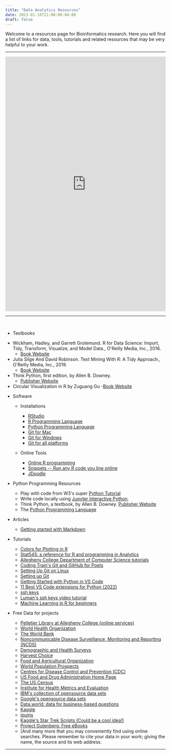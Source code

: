 ```yaml
---
title: "Data Analytics Resources"
date: 2023-01-16T21:00:00-04:00
draft: false
---
```


Welcome to a resources page for Bioinformatics research. Here you will find a list of links for data, tools, tutorials and related resources that may be very helpful to your work.

---

<iframe width='100%' height='800' src='https://rdrr.io/snippets/embed/' frameborder='0'></iframe>

---

<!-- add a line drop -->
<center>
&#x200B;
</center>

* Textbooks

+ Wickham, Hadley, and Garrett Grolemund. R for Data Science: Import, Tidy, Transform, Visualize, and Model Data., O'Reilly Media, Inc., 2016.
  - [Book Website](https://r4ds.had.co.nz/)
+ Julia Silge And David Robinson. Text Mining With R: A Tidy Approach., O'Reilly Media, Inc., 2019.
  - [Book Website](https://www.tidytextmining.com/)
+ Think Python, first edition, by Allen B. Downey.
  - [Publisher Website](https://greenteapress.com/wp/)
+ Circular Visualization in R by Zuguang Gu
  -[Book Website](https://jokergoo.github.io/circlize_book/book/introduction.html)

* Software
  + Installations

    - [RStudio](https://posit.co/)
    - [R Programming Language](https://cran.rstudio.com/)
    - [Python Programming Language](https://www.python.org/downloads/)
    - [Git for Mac](https://mac.github.com/)
    - [Git for Windows](https://windows.github.com/)
    - [Git for all platforms](https://git-scm.com/)

  + Online Tools
    - [Online R programming](https://www.jdoodle.com/execute-r-online/)
    - [Snippets -- Run any R code you line online](https://rdrr.io/snippets/)
    - [JDoodle](https://www.jdoodle.com/execute-r-online/)

* Python Programming Resources

    - Play with code from W3's super [Python Tutorial](https://www.w3schools.com/python/)
    - Write code locally using [Jupyter Interactive Python](http://oliverbonhamcarter.com/live/).
    - Think Python, a textbook, by Allen B. Downey.
[Publisher Website](https://greenteapress.com/wp/)
    - The [Python Programming Language](https://www.python.org/downloads/)

* Articles
    - [Getting started with Markdown](https://www.markdownguide.org/getting-started/)

* Tutorials
    - [Colors for Plotting in R](https://thomasleeper.com/Rcourse/Tutorials/plotcolors.html)
    - [Stat545: a reference for R and programming in Analytics](https://stat545.com/)
    - [Allegheny College Department of Computer Science tutorials](https://www.youtube.com/playlist?list=PLsYZRXov75ZHSwWiCk0-jd1RcTuu_-zmD)
    - [Coding Train's Git and GitHub for Poets](https://www.youtube.com/playlist?list=PLRqwX-V7Uu6ZF9C0YMKuns9sLDzK6zoiV)
    - [Setting Up Git on Linux](https://www.digitalocean.com/community/tutorials/how-to-install-git-on-ubuntu-20-04)
    - [Setting up Git](https://swcarpentry.github.io/git-novice/02-setup/index.html)
    - [Getting Started with Python in VS Code](https://code.visualstudio.com/docs/python/python-tutorial)
    - [11 Best VS Code extensions for Python (2022)](https://towardsthecloud.com/best-vscode-extensions-python)
    - [ssh keys](https://www.ssh.com/ssh/keygen/)
    - [Luman's ssh keys video tutorial](https://www.youtube.com/watch?v=qEPjUGQFmzQ&list=PLsYZRXov75ZHSwWiCk0-jd1RcTuu_-zmD)
    - [Machine Learning in R for beginners](https://www.datacamp.com/tutorial/machine-learning-in-r)



* Free Data for projects

  + [Pelletier Library at Allegheny College (online services)](https://allegheny.libguides.com/az.php)
  + [World Health Organization](http://www.who.int/)
  + [The World Bank](https://www.worldbank.org/)
  + [Noncommunicable Disease Surveillance, Monitoring and Reporting (NCDS)](https://www.who.int/ncds/surveillance/en/)
  + [Demographic and Health Surveys](https://dhsprogram.com/)
  + [Harvest Choice](https://harvestchoice.org/)
  + [Food and Agricultural Organization](http://www.fao.org/home/en/)
  + [World Population Prospects](https://population.un.org/wpp/)
  + [Centres for Disease Control and Prevention (CDC)](https://www.cdc.gov/)
  + [US Food and Drug Administration Home Page](https://www.fda.gov/)
  + [The US Census](https://www.census.gov)
  + [Institute for Health Metrics and Evaluation](www.healthdata.org/)
  + [IBM's collection of opensource data sets](https://developer.ibm.com/exchanges/data/)
  + [Google's opensource data sets](https://research.google/tools/datasets/)
  + [Data.world: data for business-based questions](https://data.world/)
  + [Kaggle](https://www.kaggle.com/)
  + [ipums](https://www.ipums.org/)
  + [Kaggle's Star Trek Scripts (Could be a cool idea!)](https://www.kaggle.com/gjbroughton/start-trek-scripts)
  + [Project Gutenberg: Free eBooks](https://www.gutenberg.org/)
  + [And many more that you may conveniently find using online searches. Please remember to cite your data in your work; giving the name, the source and its web address.

---